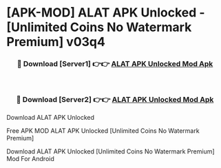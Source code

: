 # [APK-MOD] ALAT APK Unlocked - [Unlimited Coins No Watermark Premium] v03q4



<div align="center">
<h3>🔴 Download [Server1] 👉👉 <a href="https://momento.my/?title=ALAT_APK_Unlocked">ALAT APK Unlocked Mod Apk</a></h3><br>

<h3>🔴 Download [Server2] 👉👉 <a href="https://momento.my/?title=ALAT_APK_Unlocked">ALAT APK Unlocked Mod Apk</a></h3>
</div>



Download ALAT APK Unlocked 

Free APK MOD ALAT APK Unlocked [Unlimited Coins No Watermark Premium]

Download ALAT APK Unlocked [Unlimited Coins No Watermark Premium] Mod For Android
